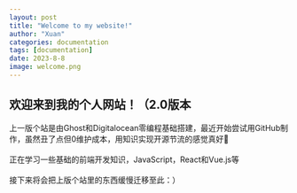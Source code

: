 ```yaml
---
layout: post
title: "Welcome to my website!"
author: "Xuan"
categories: documentation
tags: [documentation]
date: 2023-8-8
image: welcome.png
---
```

<style>
  pre {
    background-color: white; /* 将背景色设置为白色 */
  }
</style>
## 欢迎来到我的个人网站！（2.0版本

上一版个站是由Ghost和Digitalocean零编程基础搭建，最近开始尝试用GitHub制作，虽然丑了点但0维护成本，用知识实现开源节流的感觉真好🥹
<br><br>
正在学习一些基础的前端开发知识，JavaScript，React和Vue.js等
<br><br>
接下来将会把上版个站里的东西缓慢迁移至此：）
